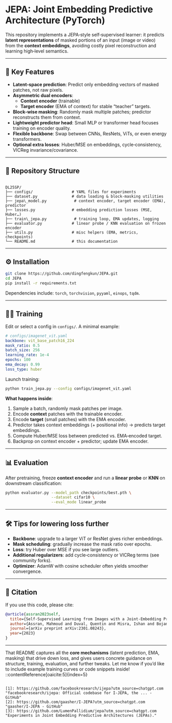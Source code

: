 
# JEPA: Joint Embedding Predictive Architecture (PyTorch)

This repository implements a JEPA‑style self‑supervised learner: it predicts **latent representations** of masked portions of an input (image or video) from the **context embeddings**, avoiding costly pixel reconstruction and learning high‑level semantics.

---

## 🚀 Key Features

- **Latent‑space prediction**: Predict only embedding vectors of masked patches, not raw pixels.  
- **Asymmetric dual encoders**:  
  - **Context encoder** (trainable)  
  - **Target encoder** (EMA of context) for stable “teacher” targets.  
- **Block‑wise masking**: Randomly mask multiple patches; predictor reconstructs them from context.  
- **Lightweight predictor head**: Small MLP or transformer head focuses training on encoder quality.  
- **Flexible backbone**: Swap between CNNs, ResNets, ViTs, or even energy transformers.  
- **Optional extra losses**: Huber/MSE on embeddings, cycle‑consistency, VICReg invariance/covariance.

---

## 📁 Repository Structure

```

DL25SP/
├── configs/                 # YAML files for experiments
├── dataset.py               # data loading & block‑masking utilities
├── jepa\_model.py            # context encoder, target encoder (EMA), predictor
├── losses.py                # embedding prediction losses (MSE, Huber…)
├── train\_jepa.py            # training loop, EMA updates, logging
├── evaluator.py             # linear probe / KNN evaluation on frozen encoder
├── utils.py                 # misc helpers (EMA, metrics, checkpoints)
└── README.md                # this documentation

````

---

## ⚙️ Installation

```bash
git clone https://github.com/dingfengkun/JEPA.git
cd JEPA
pip install -r requirements.txt
````

Dependencies include: `torch`, `torchvision`, `pyyaml`, `einops`, `tqdm`.

---

## 🏋️‍♂️ Training

Edit or select a config in `configs/`. A minimal example:

```yaml
# configs/imagenet_vit.yaml
backbone: vit_base_patch16_224
mask_ratio: 0.5
batch_size: 256
learning_rate: 1e-4
epochs: 100
ema_decay: 0.99
loss_type: huber
```

Launch training:

```bash
python train_jepa.py --config configs/imagenet_vit.yaml
```

**What happens inside**:

1. Sample a batch, randomly mask patches per image.
2. Encode **context** patches with the trainable encoder.
3. Encode **target** (small patches) with the EMA encoder.
4. Predictor takes context embeddings (+ positional info) → predicts target embeddings.
5. Compute Huber/MSE loss between predicted vs. EMA‑encoded target.
6. Backprop on context encoder + predictor; update EMA encoder.

---

## 📊 Evaluation

After pretraining, freeze **context encoder** and run a **linear probe** or **KNN** on downstream classification:

```bash
python evaluator.py --model_path checkpoints/best.pth \
                    --dataset cifar10 \
                    --eval_mode linear_probe
```

---

## 🛠️ Tips for lowering loss further

* **Backbone**: upgrade to a larger ViT or ResNet gives richer embeddings.
* **Mask scheduling**: gradually increase the mask ratio over epochs.
* **Loss**: try Huber over MSE if you see large outliers.
* **Additional regularizers**: add cycle‑consistency or VICReg terms (see community forks).
* **Optimizer**: AdamW with cosine scheduler often yields smoother convergence.

---

## 🔖 Citation

If you use this code, please cite:

```bibtex
@article{assran2023self,
  title={Self‑Supervised Learning from Images with a Joint‑Embedding Predictive Architecture},
  author={Assran, Mahmoud and Duval, Quentin and Misra, Ishan and Bojanowski, Piotr and Vincent, Pascal and Rabbat, Michael and LeCun, Yann and Ballas, Nicolas},
  journal={arXiv preprint arXiv:2301.08243},
  year={2023}
}
```

---

That README captures all the **core mechanisms** (latent prediction, EMA, masking) that drive down loss, and gives users concrete guidance on structure, training, evaluation, and further tweaks. Let me know if you’d like to include example training curves or code snippets inside!
::contentReference[oaicite:5]{index=5}
```

[1]: https://github.com/facebookresearch/ijepa?utm_source=chatgpt.com "facebookresearch/ijepa: Official codebase for I-JEPA, the ... - GitHub"
[2]: https://github.com/gaasher/I-JEPA?utm_source=chatgpt.com "gaasher/I-JEPA - GitHub"
[3]: https://github.com/LumenPallidium/jepa?utm_source=chatgpt.com "Experiments in Joint Embedding Predictive Architectures (JEPAs)."

